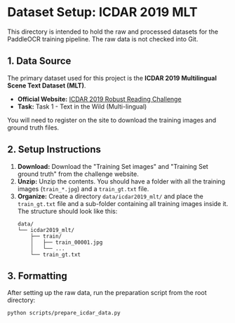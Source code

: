# Dataset Setup: ICDAR 2019 MLT

This directory is intended to hold the raw and processed datasets for the PaddleOCR training pipeline. The raw data is not checked into Git.

## 1. Data Source

The primary dataset used for this project is the **ICDAR 2019 Multilingual Scene Text Dataset (MLT)**.

- **Official Website:** [ICDAR 2019 Robust Reading Challenge](https://rrc.cvc.uab.es/?ch=15)
- **Task:** Task 1 - Text in the Wild (Multi-lingual)

You will need to register on the site to download the training images and ground truth files.

## 2. Setup Instructions

1.  **Download:** Download the "Training Set images" and "Training Set ground truth" from the challenge website.
2.  **Unzip:** Unzip the contents. You should have a folder with all the training images (`train_*.jpg`) and a `train_gt.txt` file.
3.  **Organize:** Create a directory `data/icdar2019_mlt/` and place the `train_gt.txt` file and a sub-folder containing all training images inside it. The structure should look like this:
    ```
    data/
    └── icdar2019_mlt/
        ├── train/
        │   ├── train_00001.jpg
        │   └── ...
        └── train_gt.txt
    ```

## 3. Formatting

After setting up the raw data, run the preparation script from the root directory:

```bash
python scripts/prepare_icdar_data.py

